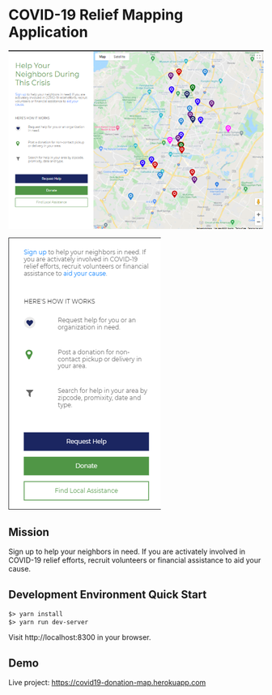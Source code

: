 # COVID-19 Relief Mapping Application

![Desktop view](public\images\screenshots\Screenshot_1.png)

![Mobile view](public\images\screenshots\Screenshot_2.png)

## Mission

Sign up to help your neighbors in need. If you are activately involved in COVID-19 relief efforts, recruit volunteers or financial assistance to aid your cause.

## Development Environment Quick Start

```
$> yarn install
$> yarn run dev-server
```

Visit http://localhost:8300 in your browser.

## Demo

Live project: https://covid19-donation-map.herokuapp.com